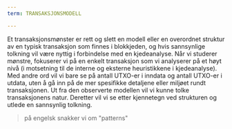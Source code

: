 ```yaml
---
term: TRANSAKSJONSMODELL

---
```

Et transaksjonsmønster er rett og slett en modell eller en overordnet struktur av en typisk transaksjon som finnes i blokkjeden, og hvis sannsynlige tolkning vil være nyttig i forbindelse med en kjedeanalyse. Når vi studerer mønstre, fokuserer vi på en enkelt transaksjon som vi analyserer på et høyt nivå (i motsetning til de interne og eksterne heuristikkene i kjedeanalyse). Med andre ord vil vi bare se på antall UTXO-er i inndata og antall UTXO-er i utdata, uten å gå inn på de mer spesifikke detaljene eller miljøet rundt transaksjonen. Ut fra den observerte modellen vil vi kunne tolke transaksjonens natur. Deretter vil vi se etter kjennetegn ved strukturen og utlede en sannsynlig tolkning.

> på engelsk snakker vi om "patterns"